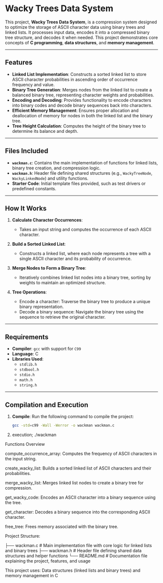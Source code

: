 # Wacky Trees Data System

This project, **Wacky Trees Data System**, is a compression system designed to optimize the storage of ASCII character data using binary trees and linked lists. It processes input data, encodes it into a compressed binary tree structure, and decodes it when needed. This project demonstrates core concepts of **C programming**, **data structures**, and **memory management**.

---

## Features

- **Linked List Implementation**: Constructs a sorted linked list to store ASCII character probabilities in ascending order of occurrence frequency and value.
- **Binary Tree Generation**: Merges nodes from the linked list to create a balanced binary tree, representing character weights and probabilities.
- **Encoding and Decoding**: Provides functionality to encode characters into binary codes and decode binary sequences back into characters.
- **Efficient Memory Management**: Ensures proper allocation and deallocation of memory for nodes in both the linked list and the binary tree.
- **Tree Height Calculation**: Computes the height of the binary tree to determine its balance and depth.

---

## Files Included

- **`wackman.c`**: Contains the main implementation of functions for linked lists, binary tree creation, and compression logic.
- **`wackman.h`**: Header file defining shared structures (e.g., `WackyTreeNode`, `WackyLinkedNode`) and utility functions.
- **Starter Code**: Initial template files provided, such as test drivers or predefined constants.

---

## How It Works

1. **Calculate Character Occurrences**:
   - Takes an input string and computes the occurrence of each ASCII character.

2. **Build a Sorted Linked List**:
   - Constructs a linked list, where each node represents a tree with a single ASCII character and its probability of occurrence.

3. **Merge Nodes to Form a Binary Tree**:
   - Iteratively combines linked list nodes into a binary tree, sorting by weights to maintain an optimized structure.

4. **Tree Operations**:
   - Encode a character: Traverse the binary tree to produce a unique binary representation.
   - Decode a binary sequence: Navigate the binary tree using the sequence to retrieve the original character.

---

## Requirements

- **Compiler**: `gcc` with support for `C99`
- **Language**: C
- **Libraries Used**: 
  - `stdlib.h`
  - `stdbool.h`
  - `stdio.h`
  - `math.h`
  - `string.h`

---

## Compilation and Execution

1. **Compile**:
   Run the following command to compile the project:
   ```bash
   gcc -std=c99 -Wall -Werror -o wackman wackman.c
2. execution;
   ./wackman

Functions Overview

compute_occurrence_array: Computes the frequency of ASCII characters in the input string.

create_wacky_list: Builds a sorted linked list of ASCII characters and their probabilities.

merge_wacky_list: Merges linked list nodes to create a binary tree for compression.

get_wacky_code: Encodes an ASCII character into a binary sequence using the tree.

get_character: Decodes a binary sequence into the corresponding ASCII character.

free_tree: Frees memory associated with the binary tree.

Project Structure:

├── wackman.c   # Main implementation file with core logic for linked lists and binary trees
├── wackman.h   # Header file defining shared data structures and helper functions
└── README.md   # Documentation file explaining the project, features, and usage

This project uses: Data structures (linked lists and binary trees) and memory management in C
